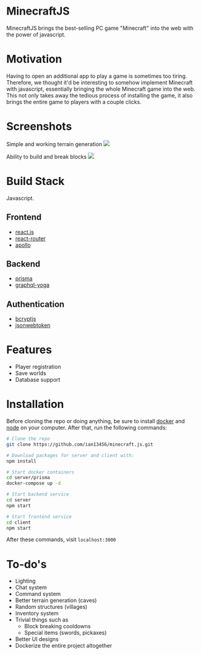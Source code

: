 # MinecraftJS

MinecraftJS brings the best-selling PC game "Minecraft" into the web with the power of javascript.

# Motivation

Having to open an additional app to play a game is sometimes too tiring. Therefore, we thought it'd be interesting to somehow implement Minecraft with javascript, essentially bringing the whole Minecraft game into the web. This not only takes away the tedious process of installing the game, it also brings the entire game to players with a couple clicks.

# Screenshots

Simple and working terrain generation
![](https://i.imgur.com/KMg9TUs.png)

Ability to build and break blocks
![](https://i.imgur.com/vRnmoMQ.png)

# Build Stack

Javascript.

## Frontend

- [react.js](https://reactjs.org/)
- [react-router](https://github.com/ReactTraining/react-router)
- [apollo](https://www.apollographql.com/)

## Backend

- [prisma](https://www.prisma.io/docs/1.34/get-started/01-setting-up-prisma-new-database-TYPESCRIPT-t002/)
- [graphql-yoga](https://github.com/prisma/graphql-yoga)

## Authentication

- [bcryptjs](https://github.com/dcodeIO/bcrypt.js/)
- [jsonwebtoken](https://github.com/auth0/node-jsonwebtoken#readme)

# Features

- Player registration
- Save worlds
- Database support

# Installation

Before cloning the repo or doing anything, be sure to install [docker](https://www.docker.com/) and [node](https://nodejs.org/en/) on your computer. After that, run the following commands:

```bash
# Clone the repo
git clone https://github.com/ian13456/minecraft.js.git

# Download packages for server and client with:
npm install

# Start docker containers
cd server/prisma
docker-compose up -d

# Start backend service
cd server
npm start

# Start frontend service
cd client
npm start
```

After these commands, visit `localhost:3000`

# To-do's

- Lighting
- Chat system
- Command system
- Better terrain generation (caves)
- Random structures (villages)
- Inventory system
- Trivial things such as
  - Block breaking cooldowns
  - Special items (swords, pickaxes)
- Better UI designs
- Dockerize the entire project altogether
